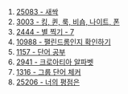 1. <a href="https://www.acmicpc.net/problem/25083" target="_blank">25083 - 새싹</a>
2. <a href="https://www.acmicpc.net/problem/3003" target="_blank">3003 - 킹, 퀸, 룩, 비숍, 나이트, 폰</a>
3. <a href="https://www.acmicpc.net/problem/2444" target="_blank">2444 - 별 찍기 - 7</a>
4. <a href="https://www.acmicpc.net/problem/10988" target="_blank">10988 - 팰린드롬인지 확인하기</a>
5. <a href="https://www.acmicpc.net/problem/1157" target="_blank">1157 - 단어 공부</a>
6. <a href="https://www.acmicpc.net/problem/2941" target="_blank">2941 - 크로아티아 알파벳</a>
7. <a href="https://www.acmicpc.net/problem/1316" target="_blank">1316 - 그룹 단어 체커</a>
8. <a href="https://www.acmicpc.net/problem/25206" target="_blank">25206 - 너의 평점은</a>
